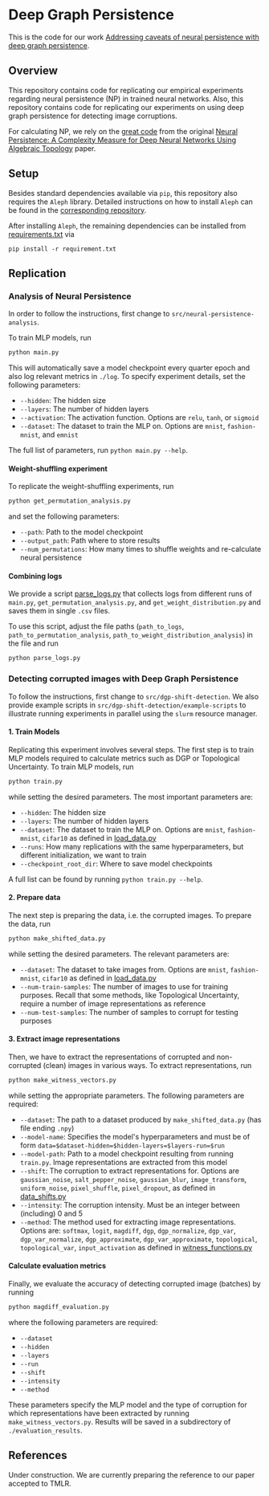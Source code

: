 # Deep Graph Persistence
This is the code for our work [Addressing caveats of neural persistence with deep graph persistence](https://arxiv.org/abs/2307.10865).

## Overview
This repository contains code for replicating our empirical experiments regarding neural persistence (NP) in trained neural networks.
Also, this repository contains code for replicating our experiments on using deep graph persistence for detecting image corruptions.

For calculating NP, we rely on the [great code](https://github.com/BorgwardtLab/Neural-Persistence) from the original [Neural Persistence: A Complexity Measure for Deep Neural Networks Using Algebraic Topology](https://arxiv.org/abs/1812.09764) paper.

## Setup
Besides standard dependencies available via `pip`, this repository also requires the `Aleph` library.
Detailed instructions on how to install `Aleph` can be found in the [corresponding repository](https://github.com/Pseudomanifold/Aleph).

After installing `Aleph`, the remaining dependencies can be installed from [requirements.txt](requirements.txt) via 
```
pip install -r requirement.txt
```

## Replication
### Analysis of Neural Persistence
In order to follow the instructions, first change to `src/neural-persistence-analysis`.

To train MLP models, run
```bash
python main.py
```
This will automatically save a model checkpoint every quarter epoch and also log relevant metrics in `./log`.
To specify experiment details, set the following parameters:
  * `--hidden`: The hidden size
  * `--layers`: The number of hidden layers
  * `--activation`: The activation function. Options are `relu`, `tanh`, or `sigmoid`
  * `--dataset`: The dataset to train the MLP on. Options are `mnist`, `fashion-mnist`, and `emnist`

The full list of parameters, run `python main.py --help`.

#### Weight-shuffling experiment
To replicate the weight-shuffling experiments, run
```bash
python get_permutation_analysis.py
```
and set the following parameters:
  * `--path`: Path to the model checkpoint
  * `--output_path`: Path where to store results
  * `--num_permutations`: How many times to shuffle weights and re-calculate neural persistence

#### Combining logs
We provide a script [parse_logs.py](src/neural-persistence-analysis/parse_logs.py) that collects logs from different runs of `main.py`, `get_permutation_analysis.py`, and `get_weight_distribution.py` and saves them in single `.csv` files.

To use this script, adjust the file paths (`path_to_logs`, `path_to_permutation_analysis`, `path_to_weight_distribution_analysis`) in the file and run
```bash
python parse_logs.py
```

### Detecting corrupted images with Deep Graph Persistence
To follow the instructions, first change to `src/dgp-shift-detection`. We also provide example scripts in `src/dgp-shift-detection/example-scripts` to illustrate running experiments in parallel using the `slurm` resource manager.

#### 1. Train Models
Replicating this experiment involves several steps.
The first step is to train MLP models required to calculate metrics such as DGP or Topological Uncertainty.
To train MLP models, run
```bash
python train.py
```
while setting the desired parameters. The most important parameters are:
  * `--hidden`: The hidden size
  * `--layers`: The number of hidden layers
  * `--dataset`: The dataset to train the MLP on. Options are `mnist`, `fashion-mnist`, `cifar10` as defined in [load_data.py](src/dgp-shift-detection/load_data.py)
  * `--runs`: How many replications with the same hyperparameters, but different initialization, we want to train
  * `--checkpoint_root_dir`: Where to save model checkpoints

A full list can be found by running `python train.py --help`.

#### 2. Prepare data
The next step is preparing the data, i.e. the corrupted images.
To prepare the data, run
```bash
python make_shifted_data.py
```
while setting the desired parameters. The relevant parameters are:
  * `--dataset`: The dataset to take images from. Options are `mnist`, `fashion-mnist`, `cifar10` as defined in [load_data.py](src/dgp-shift-detection/load_data.py)
  * `--num-train-samples`: The number of images to use for training purposes. Recall that some methods, like Topological Uncertainty, require a number of image representations as reference
  * `--num-test-samples`: The number of samples to corrupt for testing purposes

#### 3. Extract image representations
Then, we have to extract the representations of corrupted and non-corrupted (clean) images in various ways.
To extract representations, run
```bash
python make_witness_vectors.py
```
while setting the appropriate parameters. The following parameters are required:
  * `--dataset`: The path to a dataset produced by `make_shifted_data.py` (has file ending `.npy`)
  * `--model-name`: Specifies the model's hyperparameters and must be of form `data=$dataset-hidden=$hidden-layers=$layers-run=$run`
  * `--model-path`: Path to a model checkpoint resulting from running `train.py`. Image representations are extracted from this model
  * `--shift`: The corruption to extract representations for. Options are `gaussian_noise`, `salt_pepper_noise`, `gaussian_blur`, `image_transform`, `uniform_noise`, `pixel_shuffle`, `pixel_dropout`, as defined in [data_shifts.py](src/dgp-shift-detection/data_shifts.py)
  * `--intensity`: The corruption intensity. Must be an integer between (including) 0 and 5
  * `--method`: The method used for extracting image representations. Options are: `softmax`, `logit`, `magdiff`, `dgp`, `dgp_normalize`, `dgp_var`, `dgp_var_normalize`, `dgp_approximate`, `dgp_var_approximate`, `topological`, `topological_var`, `input_activation` as defined in [witness_functions.py](src/dgp-shift-detection/witness_functions.py)


#### Calculate evaluation metrics
Finally, we evaluate the accuracy of detecting corrupted image (batches) by running
```bash
python magdiff_evaluation.py
```
where the following parameters are required:
  * `--dataset`
  * `--hidden`
  * `--layers`
  * `--run`
  * `--shift`
  * `--intensity`
  * `--method`

These parameters specify the MLP model and the type of corruption for which representations have been extracted by running `make_witness_vectors.py`.
Results will be saved in a subdirectory of `./evaluation_results`.

## References
Under construction.
We are currently preparing the reference to our paper accepted to TMLR. 
